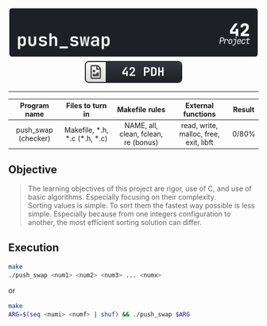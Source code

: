 <div align="center">
  <img src="https://github.com/gawbsouza/42-pdh/blob/main/dark/push_swap_dark.svg"><br>
  <a href="https://github.com/gawbsouza/42-pdh"><img src="https://github.com/gawbsouza/42-pdh/blob/main/badge/42pdh_badge.svg"></a>
</div>

___
Program name | Files to turn in | Makefile rules | External functions | Result
:---: | :---: | :---: | :---: | :---:
push_swap (checker) | Makefile, \*.h, \*.c (\*.h, \*.c) | NAME, all, clean, fclean, re (bonus) | read, write, malloc, free, exit, libft | 0/80%

## Objective

> The learning objectives of this project are rigor, use of C, and use of basic algorithms. Especially focusing on their complexity.   
> Sorting values is simple. To sort them the fastest way possible is less simple. Especially because from one integers configuration to another, the most efficient sorting solution can differ.

## Execution

```sh
make
./push_swap <num1> <num2> <num3> ... <numx>
```
or
```sh
make
ARG=$(seq <numi> <numf> | shuf) && ./push_swap $ARG
```

